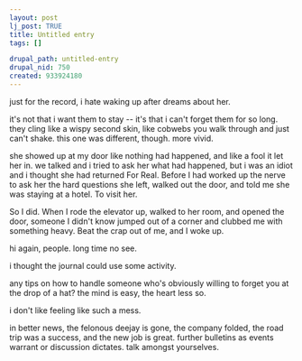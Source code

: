 ```yaml
--- 
layout: post
lj_post: TRUE
title: Untitled entry
tags: []

drupal_path: untitled-entry
drupal_nid: 750
created: 933924180
---
```

just for the record, i hate waking up after dreams about her.

it's not that i want them to stay -- it's that i can't forget them for so long. they cling like a wispy second skin, like cobwebs you walk through and just can't shake. this one was different, though. more vivid.

she showed up at my door like nothing had happened, and like a fool it let her in. we talked and i tried to ask her what had happened, but i was an idiot and i thought she had returned For Real. Before I had worked up the nerve to ask her the hard questions she left, walked out the door, and told me she was staying at a hotel. To visit her.

So I did. When I rode the elevator up, walked to her room, and opened the door, someone I didn't know jumped out of a corner and clubbed me with something heavy. Beat the crap out of me, and I woke up.

hi again, people. long time no see.

i thought the journal could use some activity.

any tips on how to handle someone who's obviously willing to forget you at the drop of a hat? the mind is easy, the heart less so.

i don't like feeling like such a mess.

in better news, the felonous deejay is gone, the company folded, the road trip was a success, and the new job is great. further bulletins as events warrant or discussion dictates. talk amongst yourselves.
